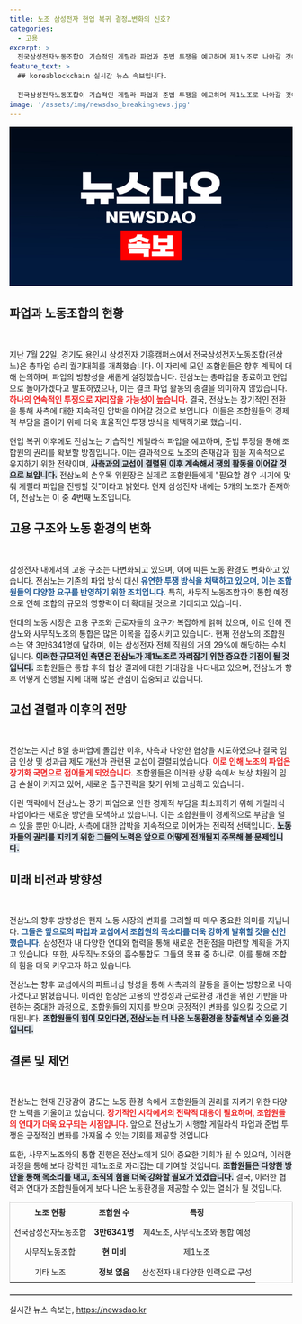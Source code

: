 ```yaml
---
title: 노조 삼성전자 현업 복귀 결정…변화의 신호?
categories:
  - 고용
excerpt: >
  전국삼성전자노동조합이 기습적인 게릴라 파업과 준법 투쟁을 예고하며 제1노조로 나아갈 것이라고 선언했다. 사측과의 협상 결렬 후 장기전으로 전환한 이들은 사무직노조와의 통합도 추진, 향후 영향력을 확대할 계획이다. 
feature_text: >
  ## koreablockchain 실시간 뉴스 속보입니다.

  전국삼성전자노동조합이 기습적인 게릴라 파업과 준법 투쟁을 예고하며 제1노조로 나아갈 것이라고 선언했다. 사측과의 협상 결렬 후 장기전으로 전환한 이들은 사무직노조와의 통합도 추진, 향후 영향력을 확대할 계획이다. 
image: '/assets/img/newsdao_breakingnews.jpg'
---
```


<p><img src="/assets/img/newsdao_breakingnews.jpg" alt="koreablockchain 속보" /></p>

<h2 data-ke-size="size26">파업과 노동조합의 현황</h2>

<p data-ke-size="size16">&nbsp;</p>

<p data-ke-size="size16">지난 7월 22일, 경기도 용인시 삼성전자 기흥캠퍼스에서 전국삼성전자노동조합(전삼노)은 총파업 승리 궐기대회를 개최했습니다. 이 자리에 모인 조합원들은 향후 계획에 대해 논의하며, 파업의 방향성을 새롭게 설정했습니다. 전삼노는 총파업을 종료하고 현업으로 돌아가겠다고 발표하였으나, 이는 결코 파업 활동의 종결을 의미하지 않았습니다. <b><span style="color: #ee2323;">하나의 연속적인 투쟁으로 자리잡을 가능성이 높습니다.</span></b> 결국, 전삼노는 장기적인 전환을 통해 사측에 대한 지속적인 압박을 이어갈 것으로 보입니다. 이들은 조합원들의 경제적 부담을 줄이기 위해 더욱 효율적인 투쟁 방식을 채택하기로 했습니다.</p>

<p data-ke-size="size16">현업 복귀 이후에도 전삼노는 기습적인 게릴라식 파업을 예고하며, 준법 투쟁을 통해 조합원의 권리를 확보할 방침입니다. 이는 결과적으로 노조의 존재감과 힘을 지속적으로 유지하기 위한 전략이며, <b><span style="background-color: #21538527;">사측과의 교섭이 결렬된 이후 계속해서 쟁의 활동을 이어갈 것으로 보입니다.</span></b> 전삼노의 손우목 위원장은 실제로 조합원들에게 "필요할 경우 시기에 맞춰 게릴라 파업을 진행할 것"이라고 밝혔다. 현재 삼성전자 내에는 5개의 노조가 존재하며, 전삼노는 이 중 4번째 노조입니다.</p>

<h2 data-ke-size="size26">고용 구조와 노동 환경의 변화</h2>

<p data-ke-size="size16">&nbsp;</p>

<p data-ke-size="size16">삼성전자 내에서의 고용 구조는 다변화되고 있으며, 이에 따른 노동 환경도 변화하고 있습니다. 전삼노는 기존의 파업 방식 대신 <b><span style="color: #1a5490;">유연한 투쟁 방식을 채택하고 있으며, 이는 조합원들의 다양한 요구를 반영하기 위한 조치입니다.</span></b> 특히, 사무직 노동조합과의 통합 예정으로 인해 조합의 규모와 영향력이 더 확대될 것으로 기대되고 있습니다.</p>

<p data-ke-size="size16">현대의 노동 시장은 고용 구조와 근로자들의 요구가 복잡하게 얽혀 있으며, 이로 인해 전삼노와 사무직노조의 통합은 많은 이목을 집중시키고 있습니다. 현재 전삼노의 조합원 수는 약 3만6341명에 달하며, 이는 삼성전자 전체 직원의 거의 29%에 해당하는 수치입니다. <b><span style="background-color: #21538527;">이러한 규모적인 측면은 전삼노가 제1노조로 자리잡기 위한 중요한 기점이 될 것입니다.</span></b> 조합원들은 통합 후의 협상 결과에 대한 기대감을 나타내고 있으며, 전삼노가 향후 어떻게 진행될 지에 대해 많은 관심이 집중되고 있습니다.</p>

<h2 data-ke-size="size26">교섭 결렬과 이후의 전망</h2>

<p data-ke-size="size16">&nbsp;</p>

<p data-ke-size="size16">전삼노는 지난 8일 총파업에 돌입한 이후, 사측과 다양한 협상을 시도하였으나 결국 임금 인상 및 성과급 제도 개선과 관련된 교섭이 결렬되었습니다. <b><span style="color: #ee2323;">이로 인해 노조의 파업은 장기화 국면으로 접어들게 되었습니다.</span></b> 조합원들은 이러한 상황 속에서 보상 차원의 임금 손실이 커지고 있어, 새로운 출구전략을 찾기 위해 고심하고 있습니다.</p>

<p data-ke-size="size16">이런 맥락에서 전삼노는 장기 파업으로 인한 경제적 부담을 최소화하기 위해 게릴라식 파업이라는 새로운 방안을 모색하고 있습니다. 이는 조합원들이 경제적으로 부담을 덜 수 있을 뿐만 아니라, 사측에 대한 압박을 지속적으로 이어가는 전략적 선택입니다. <b><span style="background-color: #21538527;">노동자들의 권리를 지키기 위한 그들의 노력은 앞으로 어떻게 전개될지 주목해 볼 문제입니다.</span></b></p>

<h2 data-ke-size="size26">미래 비전과 방향성</h2>

<p data-ke-size="size16">&nbsp;</p>

<p data-ke-size="size16">전삼노의 향후 방향성은 현재 노동 시장의 변화를 고려할 때 매우 중요한 의미를 지닙니다. <b><span style="color: #1a5490;">그들은 앞으로의 파업과 교섭에서 조합원의 목소리를 더욱 강하게 발휘할 것을 선언했습니다.</span></b> 삼성전자 내 다양한 연대와 협력을 통해 새로운 전환점을 마련할 계획을 가지고 있습니다. 또한, 사무직노조와의 흡수통합도 그들의 목표 중 하나로, 이를 통해 조합의 힘을 더욱 키우고자 하고 있습니다.</p>

<p data-ke-size="size16">전삼노는 향후 교섭에서의 파트너십 형성을 통해 사측과의 갈등을 줄이는 방향으로 나아가겠다고 밝혔습니다. 이러한 협상은 고용의 안정성과 근로환경 개선을 위한 기반을 마련하는 중대한 과정으로, 조합원들의 지지를 받으며 긍정적인 변화를 일으킬 것으로 기대됩니다. <b><span style="background-color: #21538527;">조합원들의 힘이 모인다면, 전삼노는 더 나은 노동환경을 창출해낼 수 있을 것입니다.</span></b></p> 

<h2 data-ke-size="size26">결론 및 제언</h2>

<p data-ke-size="size16">&nbsp;</p>

<p data-ke-size="size16">전삼노는 현재 긴장감이 감도는 노동 환경 속에서 조합원들의 권리를 지키기 위한 다양한 노력을 기울이고 있습니다. <b><span style="color: #ee2323;">장기적인 시각에서의 전략적 대응이 필요하며, 조합원들의 연대가 더욱 요구되는 시점입니다.</span></b> 앞으로 전삼노가 시행할 게릴라식 파업과 준법 투쟁은 긍정적인 변화를 가져올 수 있는 기회를 제공할 것입니다.</p>

<p data-ke-size="size16">또한, 사무직노조와의 통합 진행은 전삼노에게 있어 중요한 기회가 될 수 있으며, 이러한 과정을 통해 보다 강력한 제1노조로 자리잡는 데 기여할 것입니다. <b><span style="background-color: #21538527;">조합원들은 다양한 방안을 통해 목소리를 내고, 조직의 힘을 더욱 강화할 필요가 있겠습니다.</span></b> 결국, 이러한 협력과 연대가 조합원들에게 보다 나은 노동환경을 제공할 수 있는 열쇠가 될 것입니다.</p> 

<table style="border: 1px solid #ccc; width: 100%; margin-bottom: 20px;">
    <tr>
        <td style="text-align: center; height: 30px;"><b>노조 현황</b></td>
        <td style="text-align: center; height: 30px;"><b>조합원 수</b></td>
        <td style="text-align: center; height: 30px;"><b>특징</b></td>
    </tr>
    <tr>
        <td style="text-align: center; height: 30px;">전국삼성전자노동조합</td>
        <td style="text-align: center; height: 30px;"><b>3만6341명</b></td>
        <td style="text-align: center; height: 30px;">제4노조, 사무직노조와 통합 예정</td>
    </tr>
    <tr>
        <td style="text-align: center; height: 30px;">사무직노동조합</td>
        <td style="text-align: center; height: 30px;"><b>현 미비</b></td>
        <td style="text-align: center; height: 30px;">제1노조</td>
    </tr>
    <tr>
        <td style="text-align: center; height: 30px;">기타 노조</td>
        <td style="text-align: center; height: 30px;"><b>정보 없음</b></td>
        <td style="text-align: center; height: 30px;">삼성전자 내 다양한 인력으로 구성</td>
    </tr>
</table>

<hr style="border: 1px solid #ccc;"/>
실시간 뉴스 속보는, <a href="https://newsdao.kr" rel="dofollow">https://newsdao.kr</a>


